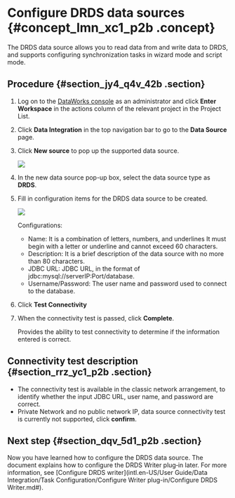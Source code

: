 # Configure DRDS data sources {#concept_lmn_xc1_p2b .concept}

The DRDS data source allows you to read data from and write data to DRDS, and supports configuring synchronization tasks in wizard mode and script mode.

## Procedure {#section_jy4_q4v_42b .section}

1.  Log on to the [DataWorks console](https://workbench.data.aliyun.com/console) as an administrator and click **Enter Workspace** in the actions column of the relevant project in the Project List.
2.  Click **Data Integration** in the top navigation bar to go to the **Data Source** page.
3.  Click **New source** to pop up the supported data source.

    ![](http://static-aliyun-doc.oss-cn-hangzhou.aliyuncs.com/assets/img/16200/15367206157532_en-US.png)

4.  In the new data source pop-up box, select the data source type as **DRDS**.
5.  Fill in configuration items for the DRDS data source to be created.

    ![](http://static-aliyun-doc.oss-cn-hangzhou.aliyuncs.com/assets/img/16200/15367206157533_en-US.png)

    Configurations:

    -   Name: It is a combination of letters, numbers, and underlines It must begin with a letter or underline and cannot exceed 60 characters.
    -   Description: It is a brief description of the data source with no more than 80 characters.
    -   JDBC URL: JDBC URL, in the format of jdbc:mysql://serverIP:Port/database.
    -   Username/Password: The user name and password used to connect to the database.
6.  Click **Test Connectivity**
7.  When the connectivity test is passed, click **Complete**.

    Provides the ability to test connectivity to determine if the information entered is correct.


## Connectivity test description {#section_rrz_yc1_p2b .section}

-   The connectivity test is available in the classic network arrangement, to identify whether the input JDBC URL, user name, and password are correct.
-   Private Network and no public network IP, data source connectivity test is currently not supported, click **confirm**.

## Next step {#section_dqv_5d1_p2b .section}

Now you have learned how to configure the DRDS data source. The document explains how to configure the DRDS Writer plug‑in later. For more information, see [Configure DRDS writer](intl.en-US/User Guide/Data Integration/Task Configuration/Configure Writer plug-in/Configure DRDS Writer.md#).

